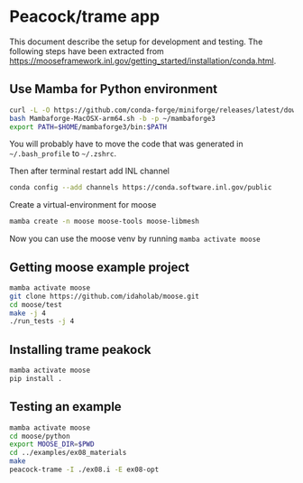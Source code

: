 # Peacock/trame app

This document describe the setup for development and testing.
The following steps have been extracted from https://mooseframework.inl.gov/getting_started/installation/conda.html.

## Use Mamba for Python environment

```bash
curl -L -O https://github.com/conda-forge/miniforge/releases/latest/download/Mambaforge-MacOSX-arm64.sh
bash Mambaforge-MacOSX-arm64.sh -b -p ~/mambaforge3
export PATH=$HOME/mambaforge3/bin:$PATH
```

You will probably have to move the code that was generated in `~/.bash_profile` to `~/.zshrc`.

Then after terminal restart add INL channel

```bash
conda config --add channels https://conda.software.inl.gov/public
```

Create a virtual-environment for moose

```bash
mamba create -n moose moose-tools moose-libmesh
```

Now you can use the moose venv by running `mamba activate moose`

## Getting moose example project

```bash
mamba activate moose
git clone https://github.com/idaholab/moose.git
cd moose/test
make -j 4
./run_tests -j 4
```

## Installing trame peakock

```bash
mamba activate moose
pip install .
```

## Testing an example

```bash
mamba activate moose
cd moose/python
export MOOSE_DIR=$PWD
cd ../examples/ex08_materials
make
peacock-trame -I ./ex08.i -E ex08-opt
```
